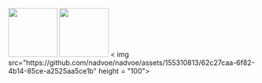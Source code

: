 
<img src ="https://github.com/nadvoe/nadvoe/assets/155310813/18dd5d02-5f6c-4deb-930f-a55f186c0666" height = "100"> 
<img src = "https://github.com/nadvoe/nadvoe/assets/155310813/0c1e88b2-14c4-422f-af14-b4a5d7031c0e" height = "100">
< img src="https://github.com/nadvoe/nadvoe/assets/155310813/62c27caa-6f82-4b14-85ce-a2525aa5ce1b" height = "100">
